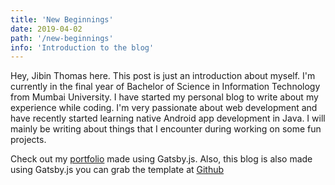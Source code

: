 ```yaml
---
title: 'New Beginnings'
date: 2019-04-02
path: '/new-beginnings'
info: 'Introduction to the blog'
---
```


Hey, Jibin Thomas here. This post is just an introduction about myself.
I'm currently in the final year of Bachelor of Science in Information Technology from Mumbai University. I have started my personal blog to write about my experience while coding. I'm very passionate about web development and have recently started learning native Android app development in Java. I will mainly be writing about things that I encounter during working on some fun projects.

Check out my [portfolio](https://jibin.tech/) made using Gatsby.js. Also, this blog is also made using Gatsby.js you can grab the template at [Github](https://github.com/jibin2706/gatsby-blog-template)
